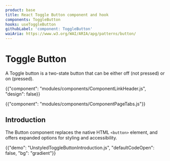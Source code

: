 ```yaml
---
product: base
title: React Toggle Button component and hook
components: ToggleButton
hooks: useToggleButton
githubLabel: 'component: ToggleButton'
waiAria: https://www.w3.org/WAI/ARIA/apg/patterns/button/
---
```


# Toggle Button

<p class="description">A Toggle button is a two-state button that can be either off (not pressed) or on (pressed).</p>

{{"component": "modules/components/ComponentLinkHeader.js", "design": false}}

{{"component": "modules/components/ComponentPageTabs.js"}}

## Introduction

The Button component replaces the native HTML `<button>` element, and offers expanded options for styling and accessibility.

{{"demo": "UnstyledToggleButtonIntroduction.js", "defaultCodeOpen": false, "bg": "gradient"}}
